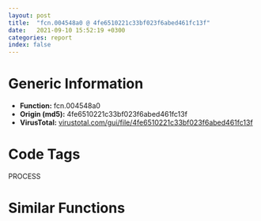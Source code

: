 ```yaml
---
layout: post
title:  "fcn.004548a0 @ 4fe6510221c33bf023f6abed461fc13f"
date:   2021-09-10 15:52:19 +0300
categories: report
index: false
---
```


# Generic Information
- **Function:** fcn.004548a0
- **Origin (md5):** 4fe6510221c33bf023f6abed461fc13f
- **VirusTotal:** [virustotal.com/gui/file/4fe6510221c33bf023f6abed461fc13f][virustotal_ref]

# Code Tags
<span class="tag" id="PROCESS">PROCESS</span>


# Similar Functions
<script type="text/javascript" src="https://www.gstatic.com/charts/loader.js"></script>
<script type="text/javascript">

    google.charts.load('current', {'packages':['corechart']});
    google.charts.setOnLoadCallback(drawChart);

    function drawChart() {
    var data = new google.visualization.DataTable();
        data.addColumn('number', 'X');
        data.addColumn('number', 'Y');
        data.addColumn({type: 'string', role: 'tooltip', 'p': {'html': true}});
        data.addColumn({'type': 'string', 'role': 'style'});
        
        data.addRows([
    [175.66029357910156, 138.70028686523438, '<b><a href="/report/fcn.004548a0@4fe6510221c33bf023f6abed461fc13f">fcn.004548a0</a><br>@4fe6510221c33bf023f6abed461fc13f</b><br><br>push ecx<br>push esi<br>mov esi eax<br>lea eax [esp+4]<br>push eax<br>push 0x1f4<br>push 2<br>push 0<br>push 0<br>push 0x10<br>push esi<br>call dword[sym.imp.USER32.dll_SendMessageTimeoutW]<br>test eax eax<br>jne 0x4548f1<br>push eax<br>push esi<br>call dword[sym.imp.USER32.dll_GetWindowThreadProcessId]<br>test eax eax<br>je 0x4548f1<br>push eax<br>push 0<br>push 0x1f0fff<br>call dword[sym.imp.KERNEL32.dll_OpenProcess]<br>mov esi eax<br>test esi esi<br>je 0x4548f1<br>push 0<br>push esi<br>call dword[sym.imp.KERNEL32.dll_TerminateProcess]<br>push esi<br>call dword[sym.imp.KERNEL32.dll_CloseHandle]<br>pop esi<br>pop ecx<br>ret<br>', 'point { fill-color: #e0440e; }'],
[75.8981704711914, 85.15220642089844, '<b><a href="/report/fcn.00478540@4fe6510221c33bf023f6abed461fc13f">fcn.00478540</a><br>@4fe6510221c33bf023f6abed461fc13f</b><br><br>push ecx<br>test esi esi<br>jne 0x478549<br>xor al al<br>pop ecx<br>ret<br>mov eax 1<br>test byte[0x4c9b60] al<br>jne 0x47857a<br>or dword[0x4c9b60] eax<br>push str.IsHungAppWindow<br>push str.user32<br>call dword[sym.imp.KERNEL32.dll_GetModuleHandleW]<br>push eax<br>call dword[sym.imp.KERNEL32.dll_GetProcAddress]<br>mov dword[0x4c9b5c] eax<br>jmp 0x47857f<br>mov eax dword[0x4c9b5c]<br>test eax eax<br>je 0x47858d<br>push esi<br>call eax<br>test eax eax<br>setne al<br>pop ecx<br>ret<br>lea eax [esp]<br>push eax<br>push 0x1388<br>push 2<br>push 0<br>push 0<br>push 0<br>push esi<br>call dword[sym.imp.USER32.dll_SendMessageTimeoutW]<br>neg eax<br>sbb eax eax<br>inc eax<br>test eax eax<br>setne al<br>pop ecx<br>ret<br>', 'null'],
[46.37995147705078, -88.5218734741211, '<b><a href="/report/fcn.00458c5a@d96761eb00d2d97e2b6f5ffffed0b46a">fcn.00458c5a</a><br>@d96761eb00d2d97e2b6f5ffffed0b46a</b><br><br>push esi<br>lea esi [ecx+0xc]<br>push esi<br>push 0<br>push 0x28<br>call dword[sym.imp.KERNEL32.dll_GetCurrentThread]<br>push eax<br>call dword[sym.imp.ADVAPI32.dll_OpenThreadToken]<br>test eax eax<br>jne 0x458c8a<br>push esi<br>push 0x28<br>call dword[sym.imp.KERNEL32.dll_GetCurrentProcess]<br>push eax<br>call dword[sym.imp.ADVAPI32.dll_OpenProcessToken]<br>test eax eax<br>jne 0x458c8a<br>and dword[esi] eax<br>xor eax eax<br>cmp dword[esi] eax<br>pop esi<br>setne al<br>ret<br>', 'null'],
[151.05191040039062, 162.61988830566406, '<b><a href="/report/fcn.10004800@4c3818fdf32d89a09257dbc9d3e142ea">fcn.10004800</a><br>@4c3818fdf32d89a09257dbc9d3e142ea</b><br><br>test esi esi<br>jne 0x1000480e<br>push 0x80004005<br>call fcn.10004350<br>push esi<br>call dword[sym.imp.KERNEL32.dll_lstrlenW]<br>mov ecx dword[esp+8]<br>mov edx dword[esp+4]<br>lea eax [eax+eax+2]<br>push eax<br>mov eax dword[edx]<br>push esi<br>push 1<br>push 0<br>push ecx<br>push eax<br>call dword[sym.imp.ADVAPI32.dll_RegSetValueExW]<br>ret 8<br>', 'null'],
[60.35478973388672, 126.11927032470703, '<b><a href="/report/fcn.00471e50@289859175c221b107317af7727d26c17">fcn.00471e50</a><br>@289859175c221b107317af7727d26c17</b><br><br>sub esp 0xc<br>push ebx<br>push ebp<br>push esi<br>push edi<br>mov edi dword[esp+0x24]<br>mov eax edi<br>lea edx [eax+1]<br>mov cl byte[eax]<br>inc eax<br>test cl cl<br>jne 0x471e60<br>sub eax edx<br>mov esi eax<br>lea ebp [esi+esi]<br>push ebp<br>call dword[0x4cfe80]<br>mov ebx eax<br>add esp 4<br>test ebx ebx<br>jne 0x471e89<br>pop edi<br>pop esi<br>pop ebp<br>lea eax [ebx+0x1b]<br>pop ebx<br>add esp 0xc<br>ret<br>mov ecx ebx<br>call fcn.00471df0<br>push 0xf0000000<br>push 1<br>push 0<br>push 0<br>lea eax [esp+0x24]<br>push eax<br>call dword[sym.imp.ADVAPI32.dll_CryptAcquireContextA]<br>mov esi dword[esp+0x28]<br>test eax eax<br>je 0x471f0f<br>mov edx dword[esp+0x14]<br>lea ecx [esp+0x10]<br>push ecx<br>push 0<br>push 0<br>push 0x8002<br>push edx<br>call dword[sym.imp.ADVAPI32.dll_CryptCreateHash]<br>test eax eax<br>je 0x471f02<br>mov eax dword[esp+0x10]<br>push 0<br>push ebp<br>push ebx<br>push eax<br>mov dword[esp+0x28] 0x10<br>call dword[sym.imp.ADVAPI32.dll_CryptHashData]<br>mov edx dword[esp+0x10]<br>push 0<br>lea ecx [esp+0x1c]<br>push ecx<br>push esi<br>push 2<br>push edx<br>call dword[sym.imp.ADVAPI32.dll_CryptGetHashParam]<br>mov eax dword[esp+0x10]<br>push eax<br>call dword[sym.imp.ADVAPI32.dll_CryptDestroyHash]<br>mov ecx dword[esp+0x14]<br>push 0<br>push ecx<br>call dword[sym.imp.ADVAPI32.dll_CryptReleaseContext]<br>xor eax eax<br>mov dword[esi+0x10] eax<br>push ebx<br>mov byte[esi+0x14] al<br>call dword[0x4cfe84]<br>add esp 4<br>pop edi<br>pop esi<br>pop ebp<br>xor eax eax<br>pop ebx<br>add esp 0xc<br>ret<br>', 'null'],
[92.45425415039062, -81.85370635986328, '<b><a href="/report/fcn.00405e88@3a780067b4fcdbc523bd6f0e3b89f181">fcn.00405e88</a><br>@3a780067b4fcdbc523bd6f0e3b89f181</b><br><br>mov eax dword[esp+4]<br>push esi<br>mov esi eax<br>push edi<br>shl esi 3<br>mov edi dword[esi+0x409220]<br>push edi<br>call dword[sym.imp.KERNEL32.dll_GetModuleHandleA]<br>test eax eax<br>jne 0x405eaf<br>push edi<br>call dword[sym.imp.KERNEL32.dll_LoadLibraryA]<br>test eax eax<br>je 0x405ebc<br>push dword[esi+0x409224]<br>push eax<br>call dword[sym.imp.KERNEL32.dll_GetProcAddress]<br>pop edi<br>pop esi<br>ret 4<br>', 'null'],
[115.2729721069336, -67.56436157226562, '<b><a href="/report/fcn.00405e88@983fe9598b69120a048e4bbfe8d8764c">fcn.00405e88</a><br>@983fe9598b69120a048e4bbfe8d8764c</b><br><br>mov eax dword[esp+4]<br>push esi<br>mov esi eax<br>push edi<br>shl esi 3<br>mov edi dword[esi+0x409220]<br>push edi<br>call dword[sym.imp.KERNEL32.dll_GetModuleHandleA]<br>test eax eax<br>jne 0x405eaf<br>push edi<br>call dword[sym.imp.KERNEL32.dll_LoadLibraryA]<br>test eax eax<br>je 0x405ebc<br>push dword[esi+0x409224]<br>push eax<br>call dword[sym.imp.KERNEL32.dll_GetProcAddress]<br>pop edi<br>pop esi<br>ret 4<br>', 'null'],
[52.279991149902344, 198.49586486816406, '<b><a href="/report/fcn.458ca160@284c9c9722cef7520dddfe58806fd72f">fcn.458ca160</a><br>@284c9c9722cef7520dddfe58806fd72f</b><br><br>mov eax dword[esp+4]<br>push esi<br>push edi<br>push eax<br>call fcn.458ca0a0<br>mov ecx dword[esp+0x14]<br>mov edx dword[esp+0x10]<br>push ecx<br>mov esi eax<br>push edx<br>push esi<br>call dword[sym.imp.KERNEL32.dll_FindResourceW]<br>mov edi eax<br>test edi edi<br>jne 0x458ca18c<br>pop edi<br>xor eax eax<br>pop esi<br>ret 0x10<br>push ebx<br>mov ebx dword[esp+0x1c]<br>test ebx ebx<br>je 0x458ca19f<br>push edi<br>push esi<br>call dword[sym.imp.KERNEL32.dll_SizeofResource]<br>mov dword[ebx] eax<br>push edi<br>push esi<br>call dword[sym.imp.KERNEL32.dll_LoadResource]<br>test eax eax<br>pop ebx<br>je 0x458ca185<br>push eax<br>call dword[sym.imp.KERNEL32.dll_LockResource]<br>pop edi<br>pop esi<br>ret 0x10<br>', 'null'],
[71.00420379638672, 181.3638916015625, '<b><a href="/report/fcn.004757f0@4fe6510221c33bf023f6abed461fc13f">fcn.004757f0</a><br>@4fe6510221c33bf023f6abed461fc13f</b><br><br>sub esp 0x40<br>push ebx<br>mov ebx dword[esp+0x48]<br>push ebp<br>push esi<br>push edi<br>test ebx ebx<br>jne 0x475809<br>xor eax eax<br>pop edi<br>pop esi<br>pop ebp<br>pop ebx<br>add esp 0x40<br>ret<br>xor ebp ebp<br>push ebp<br>call dword[sym.imp.USER32.dll_GetDC]<br>mov edi eax<br>push edi<br>mov dword[esp+0x14] edi<br>call dword[sym.imp.GDI32.dll_CreateCompatibleDC]<br>mov esi eax<br>test esi esi<br>je 0x475902<br>lea eax [esp+0x24]<br>push eax<br>push ebx<br>call dword[sym.imp.USER32.dll_GetIconInfo]<br>test eax eax<br>je 0x4758fb<br>mov edx dword[esp+0x34]<br>lea ecx [esp+0x38]<br>push ecx<br>push 0x18<br>push edx<br>call dword[sym.imp.GDI32.dll_GetObjectW]<br>test eax eax<br>je 0x4758e3<br>mov eax dword[esp+0x40]<br>mov ecx dword[esp+0x3c]<br>push eax<br>push ecx<br>push edi<br>call dword[sym.imp.GDI32.dll_CreateCompatibleBitmap]<br>mov ebp eax<br>test ebp ebp<br>je 0x4758e3<br>push ebp<br>push esi<br>call dword[sym.imp.GDI32.dll_SelectObject]<br>mov ebx eax<br>test ebx ebx<br>je 0x4758e3<br>mov edx dword[esp+0x3c]<br>xor eax eax<br>mov dword[esp+0x14] eax<br>mov dword[esp+0x18] eax<br>mov eax dword[esp+0x40]<br>push 0xff000000<br>mov dword[esp+0x20] edx<br>mov dword[esp+0x24] eax<br>call dword[sym.imp.GDI32.dll_CreateSolidBrush]<br>mov edi eax<br>push edi<br>lea ecx [esp+0x18]<br>push ecx<br>push esi<br>call dword[sym.imp.USER32.dll_FillRect]<br>push edi<br>call dword[sym.imp.GDI32.dll_DeleteObject]<br>mov edx dword[esp+0x40]<br>mov eax dword[esp+0x3c]<br>mov ecx dword[esp+0x54]<br>push 3<br>push 0<br>push 0<br>push edx<br>push eax<br>push ecx<br>push 0<br>push 0<br>push esi<br>call dword[sym.imp.USER32.dll_DrawIconEx]<br>push ebx<br>push esi<br>call dword[sym.imp.GDI32.dll_SelectObject]<br>mov edi dword[esp+0x10]<br>mov edx dword[esp+0x34]<br>mov ebx dword[sym.imp.GDI32.dll_DeleteObject]<br>push edx<br>call ebx<br>mov eax dword[esp+0x30]<br>push eax<br>call ebx<br>mov ebx dword[esp+0x54]<br>push esi<br>call dword[sym.imp.GDI32.dll_DeleteDC]<br>push edi<br>push 0<br>call dword[sym.imp.USER32.dll_ReleaseDC]<br>push ebx<br>call dword[sym.imp.USER32.dll_DestroyIcon]<br>pop edi<br>pop esi<br>mov eax ebp<br>pop ebp<br>pop ebx<br>add esp 0x40<br>ret<br>', 'null'],
[116.5048828125, 166.2380828857422, '<b><a href="/report/fcn.458fc6a0@284c9c9722cef7520dddfe58806fd72f">fcn.458fc6a0</a><br>@284c9c9722cef7520dddfe58806fd72f</b><br><br>sub esp 0xc<br>push esi<br>mov esi dword[sym.imp.KERNEL32.dll_lstrlenW]<br>push str.SOFTWAREMicrosoftInternet_ExplorerActiveX_Compatibility<br>mov dword[esp+8] 0<br>call esi<br>push eax<br>push str.SOFTWAREMicrosoftInternet_ExplorerActiveX_Compatibility<br>lea ecx [esp+0xc]<br>call fcn.458f8940<br>push 0x459f99c0<br>call esi<br>push eax<br>push 0x459f99c0<br>lea ecx [esp+0xc]<br>call fcn.458f8940<br>push edi<br>call esi<br>push eax<br>push edi<br>lea ecx [esp+0xc]<br>call fcn.458f8940<br>push 0x459f99bc<br>call esi<br>push eax<br>push 0x459f99bc<br>lea ecx [esp+0xc]<br>call fcn.458f8940<br>mov esi dword[esp+4]<br>lea eax [esp+0xc]<br>push eax<br>lea ecx [esp+0xc]<br>push ecx<br>push 0<br>push 0x20006<br>push 0<br>push 0<br>push 0<br>push esi<br>push reloc.OLEAUT32.dll_SysReAllocString<br>call dword[sym.imp.ADVAPI32.dll_RegCreateKeyExW]<br>test eax eax<br>jne 0x458fc75a<br>push 4<br>lea edx [esp+8]<br>push edx<br>push 4<br>push eax<br>mov eax dword[esp+0x18]<br>push str.Compatibility_Flags<br>push eax<br>mov dword[esp+0x1c] 0x400<br>call dword[sym.imp.ADVAPI32.dll_RegSetValueExW]<br>mov ecx dword[esp+8]<br>push ecx<br>call dword[sym.imp.ADVAPI32.dll_RegCloseKey]<br>push esi<br>call dword[sym.imp.OLEAUT32.dll_SysStringLen]<br>pop esi<br>add esp 0xc<br>ret<br>', 'null'],
[84.93923950195312, -45.790435791015625, '<b><a href="/report/fcn.00406482@6c8b5339bada4cbd03f0f446da640707">fcn.00406482</a><br>@6c8b5339bada4cbd03f0f446da640707</b><br><br>push esi<br>mov esi dword[esp+8]<br>push edi<br>shl esi 3<br>mov edi dword[esi+0x40c060]<br>push edi<br>call dword[sym.imp.KERNEL32.dll_GetModuleHandleA]<br>test eax eax<br>jne 0x4064a7<br>push edi<br>call dword[sym.imp.KERNEL32.dll_LoadLibraryA]<br>test eax eax<br>je 0x4064b4<br>push dword[esi+0x40c064]<br>push eax<br>call dword[sym.imp.KERNEL32.dll_GetProcAddress]<br>pop edi<br>pop esi<br>ret 4<br>', 'null'],
[88.94210815429688, -5.7517476081848145, '<b><a href="/report/fcn.004062fc@e7f0482c425f7bc9cd320f60c1cfa28c">fcn.004062fc</a><br>@e7f0482c425f7bc9cd320f60c1cfa28c</b><br><br>push esi<br>mov esi dword[esp+8]<br>push edi<br>mov edi dword[esi*8+0x40b060]<br>push edi<br>call dword[sym.imp.KERNEL32.dll_GetModuleHandleA]<br>test eax eax<br>jne 0x40631f<br>push edi<br>call dword[sym.imp.KERNEL32.dll_LoadLibraryA]<br>test eax eax<br>je 0x40632d<br>push dword[esi*8+0x40b064]<br>push eax<br>call dword[sym.imp.KERNEL32.dll_GetProcAddress]<br>pop edi<br>pop esi<br>ret 4<br>', 'null'],
[114.0525131225586, -12.830452919006348, '<b><a href="/report/fcn.004062fc@59b1876779e3211327c1a96e7e2c12c4">fcn.004062fc</a><br>@59b1876779e3211327c1a96e7e2c12c4</b><br><br>push esi<br>mov esi dword[esp+8]<br>push edi<br>mov edi dword[esi*8+0x40b060]<br>push edi<br>call dword[sym.imp.KERNEL32.dll_GetModuleHandleA]<br>test eax eax<br>jne 0x40631f<br>push edi<br>call dword[sym.imp.KERNEL32.dll_LoadLibraryA]<br>test eax eax<br>je 0x40632d<br>push dword[esi*8+0x40b064]<br>push eax<br>call dword[sym.imp.KERNEL32.dll_GetProcAddress]<br>pop edi<br>pop esi<br>ret 4<br>', 'null'],
[108.17086029052734, 120.33517456054688, '<b><a href="/report/fcn.00474ea0@4fe6510221c33bf023f6abed461fc13f">fcn.00474ea0</a><br>@4fe6510221c33bf023f6abed461fc13f</b><br><br>push ecx<br>push esi<br>mov esi eax<br>lea eax [esp+4]<br>push eax<br>push ecx<br>call dword[sym.imp.USER32.dll_GetWindowThreadProcessId]<br>mov edx dword[esp+4]<br>push edx<br>push 0<br>or esi 0x38<br>push esi<br>call dword[sym.imp.KERNEL32.dll_OpenProcess]<br>mov dword[edi] eax<br>test eax eax<br>jne 0x474eca<br>pop esi<br>pop ecx<br>ret<br>mov ecx dword[esp+0xc]<br>push 4<br>push 0x3000<br>push ecx<br>push 0<br>push eax<br>call dword[sym.imp.KERNEL32.dll_VirtualAllocEx]<br>mov esi eax<br>test esi esi<br>jne 0x474eee<br>mov edx dword[edi]<br>push edx<br>call dword[sym.imp.KERNEL32.dll_CloseHandle]<br>mov eax esi<br>pop esi<br>pop ecx<br>ret<br>', 'null'],
[41.55735778808594, 91.96749877929688, '<b><a href="/report/fcn.004467f0@4fe6510221c33bf023f6abed461fc13f">fcn.004467f0</a><br>@4fe6510221c33bf023f6abed461fc13f</b><br><br>sub esp 0x618<br>push ebx<br>push ebp<br>push esi<br>xor esi esi<br>test byte[0x4c9e24] 1<br>push edi<br>mov edi dword[sym.imp.KERNEL32.dll_GetModuleHandleW]<br>jne 0x446842<br>or dword[0x4c9e24] 1<br>push str.user32<br>call edi<br>push str.kernel32<br>mov dword[0x4c9368] eax<br>call edi<br>push str.comctl32<br>mov dword[0x4c936c] eax<br>call edi<br>push str.gdi32<br>mov dword[0x4c9370] eax<br>call edi<br>mov dword[0x4c9374] eax<br>mov eax dword[esp+0x62c]<br>push 0x206<br>push eax<br>lea ecx [esp+0x220]<br>push ecx<br>call fcn.0048fa44<br>lea eax [esp+0x224]<br>xor edx edx<br>push 0x5c<br>push eax<br>mov word[esp+0x638] dx<br>call fcn.0048e91d<br>add esp 0x14<br>push 0<br>push 0<br>push 0x104<br>test eax eax<br>jne 0x44692b<br>lea ecx [esp+0x120]<br>push ecx<br>push 0xffffffffffffffff<br>lea edx [esp+0x22c]<br>push edx<br>push eax<br>push eax<br>call dword[sym.imp.KERNEL32.dll_WideCharToMultiByte]<br>mov ebx dword[sym.imp.KERNEL32.dll_GetProcAddress]<br>mov edi 0x4c9368<br>mov edi edi<br>mov eax dword[edi]<br>test eax eax<br>je 0x4468cb<br>lea ecx [esp+0x114]<br>push ecx<br>push eax<br>call ebx<br>mov esi eax<br>test esi esi<br>jne 0x446a25<br>add edi 4<br>cmp edi 0x4c9378<br>jl 0x4468b0<br>test esi esi<br>jne 0x446a25<br>lea edi [esp+0x114]<br>dec edi<br>mov al byte[edi+1]<br>inc edi<br>test al al<br>jne 0x4468e6<br>mov dx word[0x4aa84c]<br>mov word[edi] dx<br>mov edi 0x4c9368<br>lea ecx [ecx]<br>mov eax dword[edi]<br>test eax eax<br>je 0x44691b<br>lea ecx [esp+0x114]<br>push ecx<br>push eax<br>call ebx<br>mov esi eax<br>test esi esi<br>jne 0x446a25<br>add edi 4<br>cmp edi 0x4c9378<br>jl 0x446900<br>jmp 0x4469cc<br>xor edx edx<br>lea ecx [esp+0x1c]<br>push ecx<br>push 0xffffffffffffffff<br>mov word[eax] dx<br>add eax 2<br>push eax<br>push edx<br>push edx<br>call dword[sym.imp.KERNEL32.dll_WideCharToMultiByte]<br>lea edx [esp+0x218]<br>push edx<br>call edi<br>mov ebx eax<br>test ebx ebx<br>jne 0x446993<br>mov esi dword[esp+0x630]<br>test esi esi<br>je 0x446986<br>lea eax [esp+0x218]<br>push eax<br>call dword[sym.imp.KERNEL32.dll_LoadLibraryW]<br>mov ebx eax<br>mov dword[esi] eax<br>test ebx ebx<br>jne 0x446993<br>push str.DllCall<br>push 0x4aa850<br>call fcn.0042de60<br>add esp 8<br>pop edi<br>pop esi<br>pop ebp<br>xor eax eax<br>pop ebx<br>add esp 0x618<br>ret<br>mov ebp dword[sym.imp.KERNEL32.dll_GetProcAddress]<br>lea ecx [esp+0x10]<br>push ecx<br>push ebx<br>call ebp<br>mov esi eax<br>test esi esi<br>jne 0x446a25<br>lea edi [esp+0x10]<br>dec edi<br>mov al byte[edi+1]<br>inc edi<br>test al al<br>jne 0x4469b0<br>mov dx word[0x4aa84c]<br>lea eax [esp+0x10]<br>push eax<br>push ebx<br>mov word[edi] dx<br>call ebp<br>mov esi eax<br>test esi esi<br>jne 0x446a25<br>cmp dword[esp+0x630] esi<br>je 0x446a25<br>mov ecx dword[0x4c28ec]<br>cmp byte[ecx+0x104] 0<br>jne 0x446a0b<br>mov edx dword[0x4c6cb4]<br>push 1<br>push esi<br>push 0xffffffffffffffff<br>push 0x4aa858<br>push edx<br>call fcn.00476680<br>pop edi<br>mov eax esi<br>pop esi<br>pop ebp<br>pop ebx<br>add esp 0x618<br>ret<br>mov ecx dword[0x4c8c70]<br>push 0x4ab02c<br>push str.DllCall<br>push 0x4aa858<br>call fcn.0042dc50<br>pop edi<br>mov eax esi<br>pop esi<br>pop ebp<br>pop ebx<br>add esp 0x618<br>ret<br>', 'null'],
[15.453350067138672, -82.95816802978516, '<b><a href="/report/fcn.010019c3@7be42d186738ec1816397d616de2cb9d">fcn.010019c3</a><br>@7be42d186738ec1816397d616de2cb9d</b><br><br>mov edi edi<br>push ebp<br>mov ebp esp<br>sub esp 0x14<br>push esi<br>lea eax [ebp-4]<br>push eax<br>push 0x28<br>call dword[sym.imp.KERNEL32.dll_GetCurrentProcess]<br>push eax<br>call dword[sym.imp.ADVAPI32.dll_OpenProcessToken]<br>xor esi esi<br>test eax eax<br>jne 0x10019f1<br>push esi<br>push 0x10<br>push esi<br>push esi<br>push 0x4f5<br>jmp 0x1001a46<br>lea eax [ebp-0x10]<br>push eax<br>push 0x1001274<br>push esi<br>call dword[sym.imp.ADVAPI32.dll_LookupPrivilegeValueA]<br>push esi<br>push esi<br>push esi<br>lea eax [ebp-0x14]<br>push eax<br>push esi<br>push dword[ebp-4]<br>mov dword[ebp-0x14] 1<br>mov dword[ebp-8] 2<br>call dword[sym.imp.ADVAPI32.dll_AdjustTokenPrivileges]<br>test eax eax<br>push esi<br>jne 0x1001a30<br>push 0x10<br>push esi<br>push esi<br>push 0x4f6<br>jmp 0x1001a46<br>push 2<br>call dword[sym.imp.USER32.dll_ExitWindowsEx]<br>test eax eax<br>jne 0x1001a50<br>push esi<br>push 0x10<br>push esi<br>push esi<br>push 0x4f7<br>push esi<br>call fcn.01003ebe<br>xor eax eax<br>jmp 0x1001a53<br>xor eax eax<br>inc eax<br>pop esi<br>leave<br>ret<br>', 'null'],
[-62.107444763183594, -191.89413452148438, '<b><a href="/report/fcn.00438656@c2f40b3bc10e39d3d975422ee4d09bab">fcn.00438656</a><br>@c2f40b3bc10e39d3d975422ee4d09bab</b><br><br>push 0x17<br>call sub.KERNEL32.dll_IsProcessorFeaturePresent<br>test eax eax<br>je 0x438666<br>push 5<br>pop ecx<br>int 0x29<br>push esi<br>push 1<br>mov esi 0xc0000417<br>push esi<br>push 2<br>call fcn.0043845f<br>add esp 0xc<br>push esi<br>call dword[sym.imp.KERNEL32.dll_GetCurrentProcess]<br>push eax<br>call dword[sym.imp.KERNEL32.dll_TerminateProcess]<br>pop esi<br>ret<br>', 'null'],
[-64.80107879638672, -231.72930908203125, '<b><a href="/report/fcn.00404421@70e9569a63e2c5481707e2ba7c663021">fcn.00404421</a><br>@70e9569a63e2c5481707e2ba7c663021</b><br><br>push 0x17<br>call sub.KERNEL32.dll_IsProcessorFeaturePresent<br>test eax eax<br>je 0x404431<br>push 5<br>pop ecx<br>int 0x29<br>push esi<br>push 1<br>mov esi 0xc0000417<br>push esi<br>push 2<br>call fcn.00404247<br>add esp 0xc<br>push esi<br>call dword[sym.imp.KERNEL32.dll_GetCurrentProcess]<br>push eax<br>call dword[sym.imp.KERNEL32.dll_TerminateProcess]<br>pop esi<br>ret<br>', 'null'],
[-103.77405548095703, -179.22987365722656, '<b><a href="/report/fcn.00438656@8d996434378dbdbb47e86342be5446c7">fcn.00438656</a><br>@8d996434378dbdbb47e86342be5446c7</b><br><br>push 0x17<br>call sub.KERNEL32.dll_IsProcessorFeaturePresent<br>test eax eax<br>je 0x438666<br>push 5<br>pop ecx<br>int 0x29<br>push esi<br>push 1<br>mov esi 0xc0000417<br>push esi<br>push 2<br>call fcn.0043845f<br>add esp 0xc<br>push esi<br>call dword[sym.imp.KERNEL32.dll_GetCurrentProcess]<br>push eax<br>call dword[sym.imp.KERNEL32.dll_TerminateProcess]<br>pop esi<br>ret<br>', 'null'],
[-20.412559509277344, -185.2845916748047, '<b><a href="/report/fcn.0041d60e@d32515577b2cd57bf3dd6c5e3c37e219">fcn.0041d60e</a><br>@d32515577b2cd57bf3dd6c5e3c37e219</b><br><br>push 0x17<br>call sub.KERNEL32.dll_IsProcessorFeaturePresent<br>test eax eax<br>je 0x41d61e<br>push 5<br>pop ecx<br>int 0x29<br>push esi<br>push 1<br>mov esi 0xc0000417<br>push esi<br>push 2<br>call fcn.0041d417<br>add esp 0xc<br>push esi<br>call dword[sym.imp.KERNEL32.dll_GetCurrentProcess]<br>push eax<br>call dword[sym.imp.KERNEL32.dll_TerminateProcess]<br>pop esi<br>ret<br>', 'null'],
[-94.46195983886719, -212.95556640625, '<b><a href="/report/fcn.0040448e@48311276b3cd8adebcd777f7aad326b2">fcn.0040448e</a><br>@48311276b3cd8adebcd777f7aad326b2</b><br><br>push 0x17<br>call sub.KERNEL32.dll_IsProcessorFeaturePresent<br>test eax eax<br>je 0x40449e<br>push 5<br>pop ecx<br>int 0x29<br>push esi<br>push 1<br>mov esi 0xc0000417<br>push esi<br>push 2<br>call fcn.00404297<br>add esp 0xc<br>push esi<br>call dword[sym.imp.KERNEL32.dll_GetCurrentProcess]<br>push eax<br>call dword[sym.imp.KERNEL32.dll_TerminateProcess]<br>pop esi<br>ret<br>', 'null'],
[-32.421302795410156, -218.06141662597656, '<b><a href="/report/fcn.00558d5e@9c2b894b84f59672d8be2e984066f76f">fcn.00558d5e</a><br>@9c2b894b84f59672d8be2e984066f76f</b><br><br>push 0x17<br>call sub.KERNEL32.dll_IsProcessorFeaturePresent<br>test eax eax<br>je 0x558d6e<br>push 5<br>pop ecx<br>int 0x29<br>push esi<br>push 1<br>mov esi 0xc0000417<br>push esi<br>push 2<br>call fcn.00558b67<br>add esp 0xc<br>push esi<br>call dword[sym.imp.KERNEL32.dll_GetCurrentProcess]<br>push eax<br>call dword[sym.imp.KERNEL32.dll_TerminateProcess]<br>pop esi<br>ret<br>', 'null'],
[-77.6302719116211, -156.4215087890625, '<b><a href="/report/fcn.0040ccae@0b073c89b077a27e3496540be7574e33">fcn.0040ccae</a><br>@0b073c89b077a27e3496540be7574e33</b><br><br>push 0x17<br>call sub.KERNEL32.dll_IsProcessorFeaturePresent<br>test eax eax<br>je 0x40ccbe<br>push 5<br>pop ecx<br>int 0x29<br>push esi<br>push 1<br>mov esi 0xc0000417<br>push esi<br>push 2<br>call fcn.0040cab7<br>add esp 0xc<br>push esi<br>call dword[sym.imp.KERNEL32.dll_GetCurrentProcess]<br>push eax<br>call dword[sym.imp.KERNEL32.dll_TerminateProcess]<br>pop esi<br>ret<br>', 'null'],
[-42.871177673339844, -158.6366729736328, '<b><a href="/report/fcn.0040c86a@d59f9c4f445b9f980173dec064f55091">fcn.0040c86a</a><br>@d59f9c4f445b9f980173dec064f55091</b><br><br>push 0x17<br>call sub.KERNEL32.dll_IsProcessorFeaturePresent<br>test eax eax<br>je 0x40c87a<br>push 5<br>pop ecx<br>int 0x29<br>push esi<br>push 1<br>mov esi 0xc0000417<br>push esi<br>push 2<br>call fcn.0040c673<br>add esp 0xc<br>push esi<br>call dword[sym.imp.KERNEL32.dll_GetCurrentProcess]<br>push eax<br>call dword[sym.imp.KERNEL32.dll_TerminateProcess]<br>pop esi<br>ret<br>', 'null'],
[27.270376205444336, 51.865234375, '<b><a href="/report/fcn.640e5ac0@07e4412910bcf0f5969ef64c44eecb2d">fcn.640e5ac0</a><br>@07e4412910bcf0f5969ef64c44eecb2d</b><br><br>push esi<br>push edi<br>push 0<br>call dword[sym.imp.WS2_32.dll_WSASetLastError]<br>mov edi dword[esp+0xc]<br>push 0<br>push dword[esp+0x18]<br>push dword[esp+0x18]<br>push dword[edi+0x1c]<br>call dword[sym.imp.WS2_32.dll_send]<br>push 0xf<br>push edi<br>mov esi eax<br>call fcn.640d32a0<br>add esp 8<br>test esi esi<br>jg 0x640e5b17<br>je 0x640e5af9<br>cmp esi 0xffffffff<br>jne 0x640e5b17<br>call dword[sym.imp.WS2_32.dll_WSAGetLastError]<br>push eax<br>call fcn.640e5d10<br>add esp 4<br>test eax eax<br>je 0x640e5b17<br>push 0xa<br>push edi<br>call fcn.640d39a0<br>add esp 8<br>pop edi<br>mov eax esi<br>pop esi<br>ret<br>', 'null'],
[-82.97061920166016, -76.39056396484375, '<b><a href="/report/fcn.0047c871@912f1d013a0d6151bc7a7cef6da1b2a0">fcn.0047c871</a><br>@912f1d013a0d6151bc7a7cef6da1b2a0</b><br><br>cmp dword[0x4bd074] 0<br>jne 0x47c8b2<br>push str.RoUninitialize<br>push 0x800<br>push 0<br>push str.combase.dll<br>call dword[sym.imp.KERNEL32.dll_LoadLibraryExW]<br>push eax<br>call dword[sym.imp.KERNEL32.dll_GetProcAddress]<br>test eax eax<br>je 0x47c8c0<br>push eax<br>call dword[sym.imp.KERNEL32.dll_EncodePointer]<br>mov dword[0x4bd070] eax<br>mov dword[0x4bd074] 1<br>push dword[0x4bd070]<br>call dword[sym.imp.KERNEL32.dll_DecodePointer]<br>jmp eax<br>ret<br>', 'null'],
[-52.50527572631836, -76.77005004882812, '<b><a href="/report/fcn.006071a5@52d540e8e13e0f0bbb8946b2363a382d">fcn.006071a5</a><br>@52d540e8e13e0f0bbb8946b2363a382d</b><br><br>cmp dword[0x6a0b5c] 0<br>jne 0x6071e6<br>push str.RoUninitialize<br>push 0x800<br>push 0<br>push str.combase.dll<br>call dword[sym.imp.KERNEL32.dll_LoadLibraryExW]<br>push eax<br>call dword[sym.imp.KERNEL32.dll_GetProcAddress]<br>test eax eax<br>je 0x6071f4<br>push eax<br>call dword[sym.imp.KERNEL32.dll_EncodePointer]<br>mov dword[0x6a0b58] eax<br>mov dword[0x6a0b5c] 1<br>push dword[0x6a0b58]<br>call dword[sym.imp.KERNEL32.dll_DecodePointer]<br>jmp eax<br>ret<br>', 'null'],
[-68.47427368164062, -49.80055618286133, '<b><a href="/report/fcn.0042429e@d96761eb00d2d97e2b6f5ffffed0b46a">fcn.0042429e</a><br>@d96761eb00d2d97e2b6f5ffffed0b46a</b><br><br>cmp dword[0x4c41e4] 0<br>jne 0x4242df<br>push str.RoUninitialize<br>push 0x800<br>push 0<br>push str.combase.dll<br>call dword[sym.imp.KERNEL32.dll_LoadLibraryExW]<br>push eax<br>call dword[sym.imp.KERNEL32.dll_GetProcAddress]<br>test eax eax<br>je 0x4242ed<br>push eax<br>call dword[sym.imp.KERNEL32.dll_EncodePointer]<br>mov dword[0x4c41e0] eax<br>mov dword[0x4c41e4] 1<br>push dword[0x4c41e0]<br>call dword[sym.imp.KERNEL32.dll_DecodePointer]<br>jmp eax<br>ret<br>', 'null'],
[-23.00979232788086, -38.953453063964844, '<b><a href="/report/fcn.0040b7d9@418e0921f3a9bd4f5bc0dcc59623b5a1">fcn.0040b7d9</a><br>@418e0921f3a9bd4f5bc0dcc59623b5a1</b><br><br>push ebp<br>mov ebp esp<br>push ecx<br>and dword[ebp-4] 0<br>push esi<br>push 0x48fcec<br>push 0x491264<br>call dword[sym.imp.KERNEL32.dll_GetModuleHandleW]<br>push eax<br>call dword[sym.imp.KERNEL32.dll_GetProcAddress]<br>mov esi eax<br>test esi esi<br>je 0x40b813<br>lea eax [ebp-4]<br>push eax<br>call dword[sym.imp.KERNEL32.dll_GetCurrentProcess]<br>push eax<br>call esi<br>test eax eax<br>jne 0x40b813<br>and dword[ebp-4] eax<br>mov eax dword[ebp-4]<br>pop esi<br>leave<br>ret<br>', 'null'],
[23.23996925354004, 180.1344757080078, '<b><a href="/report/fcn.00475af0@4fe6510221c33bf023f6abed461fc13f">fcn.00475af0</a><br>@4fe6510221c33bf023f6abed461fc13f</b><br><br>push esi<br>push edi<br>push str.uxtheme<br>mov edi 1<br>call dword[sym.imp.KERNEL32.dll_LoadLibraryW]<br>mov esi eax<br>test esi esi<br>je 0x475b32<br>push str.SetWindowTheme<br>push esi<br>call dword[sym.imp.KERNEL32.dll_GetProcAddress]<br>test eax eax<br>je 0x475b2b<br>mov ecx dword[esp+0xc]<br>push 0x4ab02c<br>push 0x4ab02c<br>push ecx<br>call eax<br>mov edi eax<br>push esi<br>call dword[sym.imp.KERNEL32.dll_FreeLibrary]<br>mov eax edi<br>pop edi<br>pop esi<br>ret<br>', 'null'],
[25.67731285095215, 115.198974609375, '<b><a href="/report/fcn.00454a20@4fe6510221c33bf023f6abed461fc13f">fcn.00454a20</a><br>@4fe6510221c33bf023f6abed461fc13f</b><br><br>sub esp 0xa5c<br>test byte[0x4c9c00] 1<br>push esi<br>mov esi dword[sym.imp.KERNEL32.dll_GetProcAddress]<br>push edi<br>mov edi dword[sym.imp.KERNEL32.dll_GetModuleHandleW]<br>jne 0x454a58<br>or dword[0x4c9c00] 1<br>push str.CreateToolhelp32Snapshot<br>push str.kernel32<br>call edi<br>push eax<br>call esi<br>mov dword[0x4c9bfc] eax<br>test byte[0x4c9c00] 2<br>jne 0x454a7c<br>or dword[0x4c9c00] 2<br>push str.Process32FirstW<br>push str.kernel32<br>call edi<br>push eax<br>call esi<br>mov dword[0x4c9bf8] eax<br>mov eax 4<br>test byte[0x4c9c00] al<br>jne 0x454aa3<br>or dword[0x4c9c00] eax<br>push str.Process32NextW<br>push str.kernel32<br>call edi<br>push eax<br>call esi<br>mov dword[0x4c9bf4] eax<br>mov eax dword[0x4c9bfc]<br>test eax eax<br>je 0x454c1a<br>cmp dword[0x4c9bf8] 0<br>je 0x454c1a<br>cmp dword[0x4c9bf4] 0<br>je 0x454c1a<br>push ebx<br>push ebp<br>push 0<br>push 2<br>mov dword[esp+0x18] 0x22c<br>call eax<br>mov ebx eax<br>lea eax [esp+0x10]<br>push eax<br>push ebx<br>call dword[0x4c9bf8]<br>mov esi dword[esp+0xa70]<br>push 0<br>push 0<br>push 1<br>push 0<br>mov eax esi<br>call fcn.00473730<br>add esp 0x10<br>test eax eax<br>je 0x454b0e<br>call fcn.004130a0<br>mov ebp eax<br>jmp 0x454b10<br>xor ebp ebp<br>lea ecx [esp+0x10]<br>push ecx<br>push ebx<br>call dword[0x4c9bf4]<br>test eax eax<br>je 0x454bdc<br>test ebp ebp<br>je 0x454b32<br>cmp ebp dword[esp+0x18]<br>je 0x454bf0<br>lea edx [esp+0x448]<br>push edx<br>lea eax [esp+0x240]<br>push eax<br>lea ecx [esp+0x65c]<br>push ecx<br>lea edx [esp+0x86c]<br>push edx<br>lea eax [esp+0x44]<br>push eax<br>call fcn.0048f6c4<br>lea eax [esp+0x45c]<br>add esp 0x14<br>mov edx eax<br>jmp 0x454b70<br>mov cx word[eax]<br>add eax 2<br>test cx cx<br>jne 0x454b70<br>lea edi [esp+0x23c]<br>sub eax edx<br>add edi 0xfffffffe<br>jmp 0x454b90<br>mov cx word[edi+2]<br>add edi 2<br>test cx cx<br>jne 0x454b90<br>mov ecx eax<br>shr ecx 2<br>mov esi edx<br>rep movsd<br>mov ecx eax<br>and ecx 3<br>rep movsb<br>mov ecx dword[esp+0xa70]<br>push ecx<br>lea edx [esp+0x240]<br>push edx<br>call fcn.0048cd49<br>add esp 8<br>test eax eax<br>je 0x454c04<br>lea eax [esp+0x10]<br>push eax<br>push ebx<br>call dword[0x4c9bf4]<br>test eax eax<br>jne 0x454b24<br>push ebx<br>call dword[sym.imp.KERNEL32.dll_CloseHandle]<br>pop ebp<br>pop ebx<br>pop edi<br>xor eax eax<br>pop esi<br>add esp 0xa5c<br>ret<br>push ebx<br>call dword[sym.imp.KERNEL32.dll_CloseHandle]<br>mov eax ebp<br>pop ebp<br>pop ebx<br>pop edi<br>pop esi<br>add esp 0xa5c<br>ret<br>push ebx<br>call dword[sym.imp.KERNEL32.dll_CloseHandle]<br>mov eax dword[esp+0x18]<br>pop ebp<br>pop ebx<br>pop edi<br>pop esi<br>add esp 0xa5c<br>ret<br>pop edi<br>xor eax eax<br>pop esi<br>add esp 0xa5c<br>ret<br>', 'null'],

        ]);

    var options = {
        title: 'Similarity Plot',
        legend: 'none',
        colors: ['#dedbd9', '#e6693e', '#ec8f6e', '#f3b49f', '#f6c7b6'],
        tooltip: {isHtml: true, trigger: 'both'},
        explorer: {
        actions: ["dragToZoom", "rightClickToReset"],
        },
        chartArea: {
        width: '80%',
        height: '80%'
        },
        width: '100%',
        height: '100%'
    };

    var chart = new google.visualization.ScatterChart(document.getElementById('chart_div'));

    chart.draw(data, options);
    }
    
</script>

<div id="chart_div" style="width: 100%px; height: 100%;"></div>

# Disassembled Code
{% highlight nasm %}

push ecx
push esi
mov esi eax
lea eax [esp+4]
push eax
push 0x1f4
push 2
push 0
push 0
push 0x10
push esi
call dword[sym.imp.USER32.dll_SendMessageTimeoutW]
test eax eax
jne 0x4548f1
push eax
push esi
call dword[sym.imp.USER32.dll_GetWindowThreadProcessId]
test eax eax
je 0x4548f1
push eax
push 0
push 0x1f0fff
call dword[sym.imp.KERNEL32.dll_OpenProcess]
mov esi eax
test esi esi
je 0x4548f1
push 0
push esi
call dword[sym.imp.KERNEL32.dll_TerminateProcess]
push esi
call dword[sym.imp.KERNEL32.dll_CloseHandle]
pop esi
pop ecx
ret

{% endhighlight %}

[virustotal_ref]: https://www.virustotal.com/gui/file/4fe6510221c33bf023f6abed461fc13f